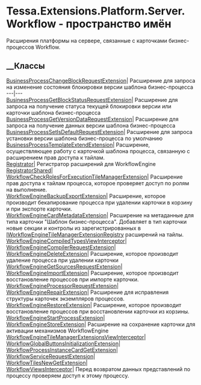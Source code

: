 # Tessa.Extensions.Platform.Server.Workflow - пространство имён
Расширения платформы на сервере, связанные с карточками бизнес-процессов
Workflow.
##  __Классы
[BusinessProcessChangeBlockRequestExtension](T_Tessa_Extensions_Platform_Server_Workflow_BusinessProcessChangeBlockRequestExtension.htm)|
Расширение для запроса на изменение состояния блокировки версии шаблона
бизнес-процесса  
---|---  
[BusinessProcessGetBlockStatusRequestExtension](T_Tessa_Extensions_Platform_Server_Workflow_BusinessProcessGetBlockStatusRequestExtension.htm)|
Расширение для запроса на получение статуса текущей блокировки версии или
карточки шаблона бизнес-процесса  
[BusinessProcessGetVersionDataRequestExtension](T_Tessa_Extensions_Platform_Server_Workflow_BusinessProcessGetVersionDataRequestExtension.htm)|
Расширение для запроса на получение данных версии шаблона бизнес-процесса  
[BusinessProcessSetIsDefaultRequestExtension](T_Tessa_Extensions_Platform_Server_Workflow_BusinessProcessSetIsDefaultRequestExtension.htm)|
Расширение для запроса установки версии шаблона бизнес-процесса по умолчанию  
[BusinessProcessTemplateExtendExtension](T_Tessa_Extensions_Platform_Server_Workflow_BusinessProcessTemplateExtendExtension.htm)|
Расширение, осуществляющее работу с карточкой шаблона процесса, связанную с
расширением прав доступа к тайлам.  
[Registrator](T_Tessa_Extensions_Platform_Server_Workflow_Registrator.htm)|
Регистратор расширений для WorkflowEngine  
[RegistratorShared](T_Tessa_Extensions_Platform_Server_Workflow_RegistratorShared.htm)|  
[WorkflowCheckRolesForExecutionTileManagerExtension](T_Tessa_Extensions_Platform_Server_Workflow_WorkflowCheckRolesForExecutionTileManagerExtension.htm)|
Расширение прав доступа к тайлам процесса, которое проверяет доступ по ролям
на выполнение.  
[WorkflowEngineBackupExportExtension](T_Tessa_Extensions_Platform_Server_Workflow_WorkflowEngineBackupExportExtension.htm)|
Расширение, которое производит бекапирование процесса при удалении карточки в
корзину и при экспорте карточки.  
[WorkflowEngineCardMetadataExtension](T_Tessa_Extensions_Platform_Server_Workflow_WorkflowEngineCardMetadataExtension.htm)|
Расширение на метаданные для типа карточки "Шаблон бизнес-процесса". Добавляет
в тип карточки новые секции и контролы из зарегистрированных в
[IWorkflowEngineTileManagerExtensionRegistry](T_Tessa_Workflow_IWorkflowEngineTileManagerExtensionRegistry.htm)
расширений на тайлы.  
[WorkflowEngineCompiledTypesViewInterceptor](T_Tessa_Extensions_Platform_Server_Workflow_WorkflowEngineCompiledTypesViewInterceptor.htm)|  
[WorkflowEngineCompilerRequestExtension](T_Tessa_Extensions_Platform_Server_Workflow_WorkflowEngineCompilerRequestExtension.htm)|  
[WorkflowEngineDeleteExtension](T_Tessa_Extensions_Platform_Server_Workflow_WorkflowEngineDeleteExtension.htm)|
Расширение, которое производит удаление процесса при удалении карточки  
[WorkflowEngineGetSourcesRequestExtension](T_Tessa_Extensions_Platform_Server_Workflow_WorkflowEngineGetSourcesRequestExtension.htm)|  
[WorkflowEngineImportExtension](T_Tessa_Extensions_Platform_Server_Workflow_WorkflowEngineImportExtension.htm)|
Расширение, которое производит восстановление процессов при импорте карточки.  
[WorkflowEngineProcessorRequestExtension](T_Tessa_Extensions_Platform_Server_Workflow_WorkflowEngineProcessorRequestExtension.htm)|  
[WorkflowEngineRepairExtension](T_Tessa_Extensions_Platform_Server_Workflow_WorkflowEngineRepairExtension.htm)|
Расширение для исправления структуры карточек экземпляров процессов.  
[WorkflowEngineRestoreExtension](T_Tessa_Extensions_Platform_Server_Workflow_WorkflowEngineRestoreExtension.htm)|
Расширение, которое производит восстановление процессов при восстановлении
карточки из корзины.  
[WorkflowEngineStartProcessExtension](T_Tessa_Extensions_Platform_Server_Workflow_WorkflowEngineStartProcessExtension.htm)|  
[WorkflowEngineStoreExtension](T_Tessa_Extensions_Platform_Server_Workflow_WorkflowEngineStoreExtension.htm)|
Расширение на сохранение карточки для активации механизмов WorkflowEngine  
[WorkflowEngineTileManagerExtensionsViewInterceptor](T_Tessa_Extensions_Platform_Server_Workflow_WorkflowEngineTileManagerExtensionsViewInterceptor.htm)|  
[WorkflowGlobalButtonsInitializationExtension](T_Tessa_Extensions_Platform_Server_Workflow_WorkflowGlobalButtonsInitializationExtension.htm)|  
[WorkflowProcessInstanceCardGetExtension](T_Tessa_Extensions_Platform_Server_Workflow_WorkflowProcessInstanceCardGetExtension.htm)|  
[WorkflowServiceRequestExtension](T_Tessa_Extensions_Platform_Server_Workflow_WorkflowServiceRequestExtension.htm)|  
[WorkflowTilesNewGetExtension](T_Tessa_Extensions_Platform_Server_Workflow_WorkflowTilesNewGetExtension.htm)|  
[WorkflowViewsInterceptor](T_Tessa_Extensions_Platform_Server_Workflow_WorkflowViewsInterceptor.htm)|
Перед возвратом данных представлений по процессу проверяем доступ к этому
процессу.

